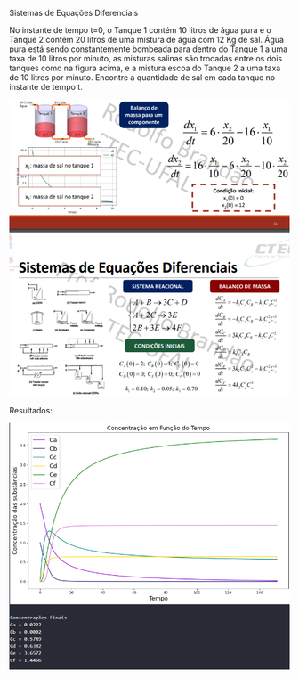 Sistemas de Equações Diferenciais

No instante de tempo t=0, o Tanque 1 contém 10 litros de água pura e o Tanque 2 contém 20
litros de uma mistura de água com 12 Kg de sal. Água pura está sendo constantemente
bombeada para dentro do Tanque 1 a uma taxa de 10 litros por minuto, as misturas salinas são
trocadas entre os dois tanques como na figura acima, e a mistura escoa do Tanque 2 a uma taxa
de 10 litros por minuto. Encontre a quantidade de sal em cada tanque no instante de tempo t.

![questão](https://github.com/rafaelamorimd/Engenharia-Quimica/blob/main/projeto-3/imgs/questao.png)

Resultados:

![resultado](https://github.com/rafaelamorimd/Engenharia-Quimica/blob/main/projeto-3/imgs/resultado.png)